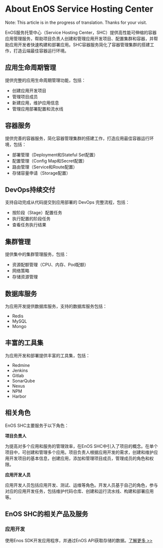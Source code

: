 # About EnOS Service Hosting Center

Note: This article is in the progress of translation. Thanks for your visit.

EnOS服务托管中心（Service Hosting Center，SHC）提供高性能可伸缩的容器应用管理服务，帮助项目负责人创建和管理应用开发项目、配置集群和容器，并帮助应用开发者快速构建和部署应用。SHC容器服务简化了容器管理集群的搭建工作，打造云端最佳容器运行环境。

## 应用生命周期管理

提供完整的应用生命周期管理功能，包括：

- 创建应用开发项目
- 管理项目成员
- 新建应用，维护应用信息
- 管理应用部署配置和流水线

## 容器服务

提供完善的容器服务，简化容器管理集群的搭建工作，打造应用最佳容器运行环境，包括：

- 部署管理（Deployment和Stateful Set配置）
- 配置管理（Config Map和Secret配置）
- 路由管理（Service和Route配置）
- 存储容量申请（Storage配置）

## DevOps持续交付

支持自动完成从代码提交到应用部署的 DevOps 完整流程，包括：

- 按阶段（Stage）配置任务
- 执行配置的阶段任务
- 查看任务执行结果

## 集群管理

提供集中的集群管理服务，包括：

- 资源配额管理（CPU、内存、Pod配额）
- 网络策略
- 存储资源管理

## 数据库服务

为应用开发提供数据库服务，支持的数据库服务包括：

- Redis
- MySQL
- Mongo

## 丰富的工具集

为应用开发和部署提供丰富的工具集，包括：

- Redmine
- Jenkins
- Gitlab
- SonarQube
- Nexus
- NPM
- Harbor

## 相关角色

EnOS SHC主要服务于以下角色：

**项目负责人**

为提高对多个应用和服务的管理效率，在EnOS SHC中引入了项目的概念。在单个项目中，可创建和管理多个应用。项目负责人根据应用开发的需求，创建和维护应用开发项目的基本信息，创建应用，添加和管理项目成员，管理成员的角色和权限。

**应用开发人员**

应用开发人员包括应用开发、测试、运维等角色。开发人员基于自己的角色，参与对应的应用开发任务，包括维护代码仓库、创建和运行流水线、构建和部署应用等。

## EnOS SHC的相关产品及服务

### 应用开发

使用Enos SDK开发应用程序，并通过EnOS API获取存储的数据。[了解更多 >>](https://www.envisioniot.com/docs/app-development/zh_CN/latest/app_dev_overview.html)
